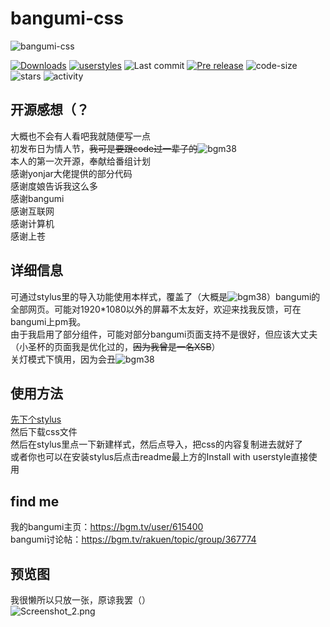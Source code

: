 # bangumi-css
![bangumi-css](https://socialify.git.ci/rabbitohh/bangumi-css/image?description=1&font=Bitter&language=1&logo=https%3A%2F%2Fraw.githubusercontent.com%2Frabbitohh%2Fbangumi-css%2F90500f13513b200a8814f3cd511bb402218c303b%2Fbangumi%2520by-euai%2520from-iconfont.svg&name=1&owner=1&pattern=Circuit%20Board&theme=Light)
  
[![Downloads](https://img.shields.io/github/downloads/rabbitohh/bangumi-css/total?color=teal&style=flat-square)](https://github.com/rabbitohh/bangumi-css/releases)
[![userstyles](https://img.shields.io/badge/Install%20with%20userstyle-66-green.svg?style=flat-square)](https://userstyles.world/style/3225/bangumi)
![Last commit](https://img.shields.io/github/last-commit/rabbitohh/bangumi-css?style=flat-square)
[![Pre release](https://img.shields.io/github/release-pre/rabbitohh/bangumi-css?style=flat-square)](https://github.com/rabbitohh/bangumi-css/releases)
![code-size](https://img.shields.io/github/languages/code-size/rabbitohh/bangumi-css?color=coral&style=flat-square)
![stars](https://img.shields.io/github/stars/rabbitohh/bangumi-css?color=seagreen&style=flat-square)
![activity](https://img.shields.io/github/commit-activity/m/rabbitohh/bangumi-css?style=flat-square)
## 开源感想（？
大概也不会有人看吧我就随便写一点  
初发布日为情人节，~~我可是要跟code过一辈子的~~![bgm38](https://bgm.tv/img/smiles/tv/15.gif)   
本人的第一次开源，奉献给番组计划  
感谢yonjar大佬提供的部分代码  
感谢度娘告诉我这么多  
感谢bangumi  
感谢互联网  
感谢计算机  
感谢上苍  
  

## 详细信息  
可通过stylus里的导入功能使用本样式，覆盖了（大概是![bgm38](https://bgm.tv/img/smiles/tv/15.gif)）bangumi的全部网页。可能对1920\*1080以外的屏幕不太友好，欢迎来找我反馈，可在bangumi上pm我。  
由于我启用了部分组件，可能对部分bangumi页面支持不是很好，但应该大丈夫（小圣杯的页面我是优化过的，~~因为我曾是一名XSB~~）  
关灯模式下慎用，因为会丑![bgm38](https://bgm.tv/img/smiles/tv/15.gif)

## 使用方法  
[先下个stylus](https://chrome.google.com/webstore/detail/stylus/clngdbkpkpeebahjckkjfobafhncgmne)  
然后下载css文件  
然后在stylus里点一下新建样式，然后点导入，把css的内容复制进去就好了  
或者你也可以在安装stylus后点击readme最上方的Install with userstyle直接使用

## find me  
我的bangumi主页：https://bgm.tv/user/615400  
bangumi讨论帖：https://bgm.tv/rakuen/topic/group/367774  

## 预览图  
我很懒所以只放一张，原谅我罢（）  
![Screenshot_2.png](https://s2.loli.net/2022/02/26/aVIvLZ9nTNOGfpo.png)
  
